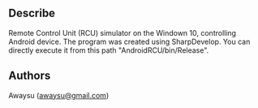 ## Describe
Remote Control Unit (RCU) simulator on the Windown 10, controlling Android device.
The program was created using SharpDevelop.
You can directly execute it from this path "AndroidRCU/bin/Release".

## Authors
Awaysu 
(awaysu@gmail.com)

